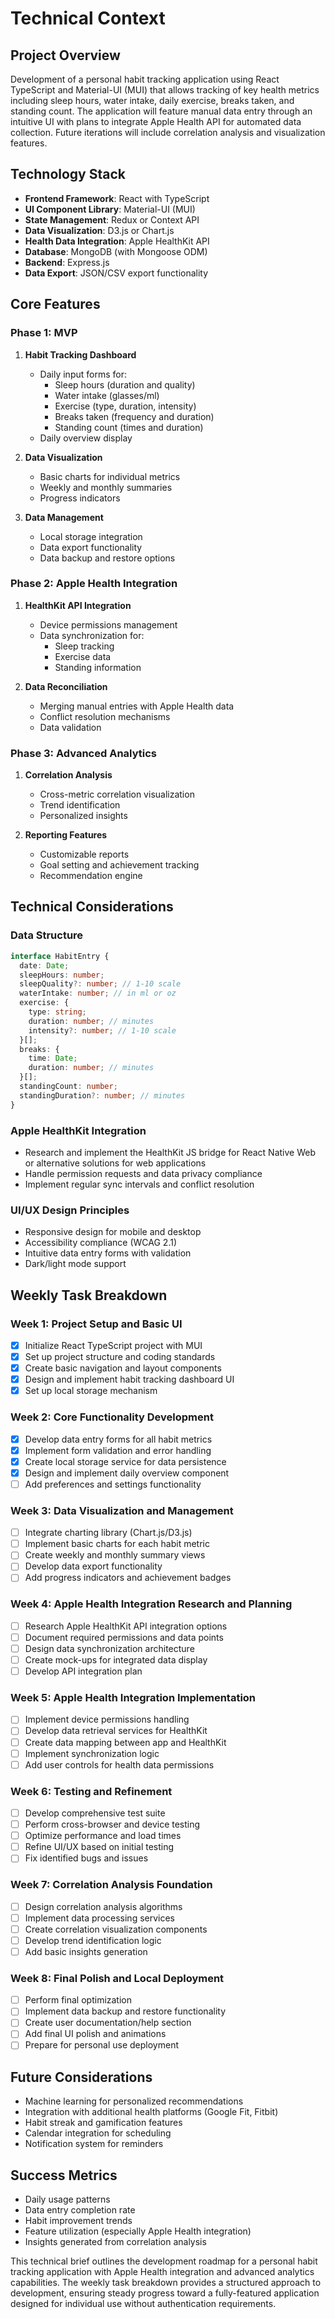 # Technical Context

## Project Overview
Development of a personal habit tracking application using React TypeScript and Material-UI (MUI) that allows tracking of key health metrics including sleep hours, water intake, daily exercise, breaks taken, and standing count. The application will feature manual data entry through an intuitive UI with plans to integrate Apple Health API for automated data collection. Future iterations will include correlation analysis and visualization features.

## Technology Stack
- **Frontend Framework**: React with TypeScript
- **UI Component Library**: Material-UI (MUI)
- **State Management**: Redux or Context API
- **Data Visualization**: D3.js or Chart.js
- **Health Data Integration**: Apple HealthKit API
- **Database**: MongoDB (with Mongoose ODM)
- **Backend**: Express.js
- **Data Export**: JSON/CSV export functionality

## Core Features

### Phase 1: MVP
1. **Habit Tracking Dashboard**
   - Daily input forms for:
     - Sleep hours (duration and quality)
     - Water intake (glasses/ml)
     - Exercise (type, duration, intensity)
     - Breaks taken (frequency and duration)
     - Standing count (times and duration)
   - Daily overview display

2. **Data Visualization**
   - Basic charts for individual metrics
   - Weekly and monthly summaries
   - Progress indicators

3. **Data Management**
   - Local storage integration
   - Data export functionality
   - Data backup and restore options

### Phase 2: Apple Health Integration
1. **HealthKit API Integration**
   - Device permissions management
   - Data synchronization for:
     - Sleep tracking
     - Exercise data
     - Standing information

2. **Data Reconciliation**
   - Merging manual entries with Apple Health data
   - Conflict resolution mechanisms
   - Data validation

### Phase 3: Advanced Analytics
1. **Correlation Analysis**
   - Cross-metric correlation visualization
   - Trend identification
   - Personalized insights

2. **Reporting Features**
   - Customizable reports
   - Goal setting and achievement tracking
   - Recommendation engine

## Technical Considerations

### Data Structure
```typescript
interface HabitEntry {
  date: Date;
  sleepHours: number;
  sleepQuality?: number; // 1-10 scale
  waterIntake: number; // in ml or oz
  exercise: {
    type: string;
    duration: number; // minutes
    intensity?: number; // 1-10 scale
  }[];
  breaks: {
    time: Date;
    duration: number; // minutes
  }[];
  standingCount: number;
  standingDuration?: number; // minutes
}
```

### Apple HealthKit Integration
- Research and implement the HealthKit JS bridge for React Native Web or alternative solutions for web applications
- Handle permission requests and data privacy compliance
- Implement regular sync intervals and conflict resolution

### UI/UX Design Principles
- Responsive design for mobile and desktop
- Accessibility compliance (WCAG 2.1)
- Intuitive data entry forms with validation
- Dark/light mode support

## Weekly Task Breakdown

### Week 1: Project Setup and Basic UI
- [x] Initialize React TypeScript project with MUI
- [x] Set up project structure and coding standards
- [x] Create basic navigation and layout components
- [x] Design and implement habit tracking dashboard UI
- [x] Set up local storage mechanism

### Week 2: Core Functionality Development
- [x] Develop data entry forms for all habit metrics
- [x] Implement form validation and error handling
- [x] Create local storage service for data persistence
- [x] Design and implement daily overview component
- [ ] Add preferences and settings functionality

### Week 3: Data Visualization and Management
- [ ] Integrate charting library (Chart.js/D3.js)
- [ ] Implement basic charts for each habit metric
- [ ] Create weekly and monthly summary views
- [ ] Develop data export functionality
- [ ] Add progress indicators and achievement badges

### Week 4: Apple Health Integration Research and Planning
- [ ] Research Apple HealthKit API integration options
- [ ] Document required permissions and data points
- [ ] Design data synchronization architecture
- [ ] Create mock-ups for integrated data display
- [ ] Develop API integration plan

### Week 5: Apple Health Integration Implementation
- [ ] Implement device permissions handling
- [ ] Develop data retrieval services for HealthKit
- [ ] Create data mapping between app and HealthKit
- [ ] Implement synchronization logic
- [ ] Add user controls for health data permissions

### Week 6: Testing and Refinement
- [ ] Develop comprehensive test suite
- [ ] Perform cross-browser and device testing
- [ ] Optimize performance and load times
- [ ] Refine UI/UX based on initial testing
- [ ] Fix identified bugs and issues

### Week 7: Correlation Analysis Foundation
- [ ] Design correlation analysis algorithms
- [ ] Implement data processing services
- [ ] Create correlation visualization components
- [ ] Develop trend identification logic
- [ ] Add basic insights generation

### Week 8: Final Polish and Local Deployment
- [ ] Perform final optimization
- [ ] Implement data backup and restore functionality
- [ ] Create user documentation/help section
- [ ] Add final UI polish and animations
- [ ] Prepare for personal use deployment

## Future Considerations
- Machine learning for personalized recommendations
- Integration with additional health platforms (Google Fit, Fitbit)
- Habit streak and gamification features
- Calendar integration for scheduling
- Notification system for reminders

## Success Metrics
- Daily usage patterns
- Data entry completion rate
- Habit improvement trends
- Feature utilization (especially Apple Health integration)
- Insights generated from correlation analysis

This technical brief outlines the development roadmap for a personal habit tracking application with Apple Health integration and advanced analytics capabilities. The weekly task breakdown provides a structured approach to development, ensuring steady progress toward a fully-featured application designed for individual use without authentication requirements.
